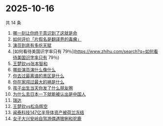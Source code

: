 # 2025-10-16

共 14 条

<!-- BEGIN -->
<!-- 最后更新时间 Thu Oct 16 2025 12:13:30 GMT+0800 (China Standard Time) -->

1. [哪一刻让你终于意识到了这就是命](https://www.zhihu.com/search?q=哪一刻让你终于意识到了这就是命)
1. [如何评价「片假名是翻译界的毒瘤」](https://www.zhihu.com/search?q=如何评价「片假名是翻译界的毒瘤」)
1. [演员到底有多吃天赋](https://www.zhihu.com/search?q=演员到底有多吃天赋)
1. [如何看待美国识字率只有
   79％](https://www.zhihu.com/search?q=如何看待美国识字率只有 79％)
1. [王楚钦vs张本智和](https://www.zhihu.com/search?q=王楚钦vs张本智和)
1. [哪些演员演什么像什么](https://www.zhihu.com/search?q=哪些演员演什么像什么)
1. [你去过最离谱的景区是什么](https://www.zhihu.com/search?q=你去过最离谱的景区是什么)
1. [你在家闯过最大的祸是什么](https://www.zhihu.com/search?q=你在家闯过最大的祸是什么)
1. [孩子出生当天你发了什么朋友圈](https://www.zhihu.com/search?q=孩子出生当天你发了什么朋友圈)
1. [为什么去日本一下就能被认出是中国人](https://www.zhihu.com/search?q=为什么去日本一下就能被认出是中国人)
1. [瑞达](https://www.zhihu.com/search?q=瑞达)
1. [王楚钦vs松岛辉空](https://www.zhihu.com/search?q=王楚钦vs松岛辉空)
1. [闻泰科技147亿半导体资产被荷兰冻结](https://www.zhihu.com/search?q=闻泰科技147亿半导体资产被荷兰冻结)
1. [女子大兴安岭自驾游偶遇猞猁和驼鹿](https://www.zhihu.com/search?q=女子大兴安岭自驾游偶遇猞猁和驼鹿)

<!-- END -->
